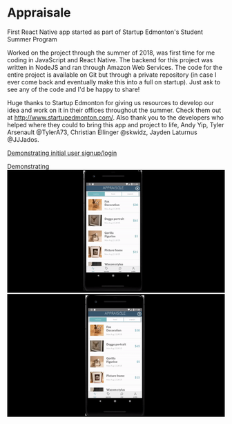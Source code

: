 # Appraisale
First React Native app started as part of Startup Edmonton's Student Summer Program

Worked on the project through the summer of 2018, was first time for me coding in JavaScript and React Native.
The backend for this project was written in NodeJS and ran through Amazon Web Services. The code for the entire project is available on Git but through a private repository (in case I ever come back and eventually make this into a full on startup). Just ask to see any of the code and I'd be happy to share!

Huge thanks to Startup Edmonton for giving us resources to develop our idea and work on it in their offices throughout the summer. Check them out at http://www.startupedmonton.com/. Also thank you to the developers who helped where they could to bring this app and project to life, Andy Yip, Tyler Arsenault @TylerA73, Christian Ellinger @skwidz, Jayden Laturnus @JJJados.




[Demonstrating initial user signup/login](https://youtu.be/mzflvDXl5lE)

Demonstrating 
![](vid2.gif)
![](vid3.gif)
